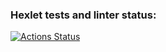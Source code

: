 ### Hexlet tests and linter status:
[![Actions Status](https://github.com/kuraevam/frontend-project-44/workflows/hexlet-check/badge.svg)](https://github.com/kuraevam/frontend-project-44/actions)